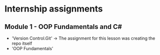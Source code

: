 # Internship assignments

## Module 1 - OOP Fundamentals and C#

- 'Version Control.Git' -> The assignment for this lesson was creating the repo itself
- 'OOP Fundamentals'
